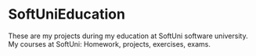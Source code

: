 # SoftUniEducation
These are my projects during my education at SoftUni software university.
My courses at SoftUni: Homework, projects, exercises, exams.
